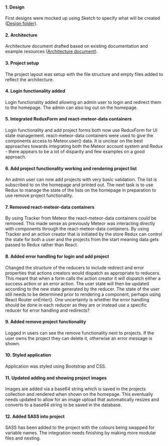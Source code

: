 #### 1. Design
First designs were mocked up using Sketch to specify what will be created ([Design folder](https://drive.google.com/folderview?id=0B8eUsSv3DhS6ZTJLN2VBcXdTWEE&usp=sharing)).

#### 2. Architecture
Architecture document drafted based on existing documentation and example resources ([Architecture document](https://docs.google.com/document/d/16jToKFgV-beYQUD_9a2z75bQMieD3t-LypEBiwklbWU/edit?usp=sharing)).

#### 3. Project setup
The project layout was setup with the file structure and empty files added to reflect the architecture.

#### 4. Login functionality added
Login functionality added allowing an admin user to login and redirect them to the homepage. The admin can also log out on the homepage.

#### 5. Integrated ReduxForm and react-meteor-data containers
Login functionality and add project forms both now use ReduxForm for UI state management. react-meteor-data containers were used to give the components access to Meteor.user() data. It is unclear on the best approaches towards integrating both the Meteor account system and Redux - there appears to be a lot of disparity and few examples on a good approach.

#### 6. Add project functionality working and rendering project list
An admin user can now add projects with very basic validation. The list is subscribed to on the homepage and printed out. The next task is to use Redux to manage the state of the lists on the homepage in preparation to use remove project functionality.

#### 7. Removed react-meteor-data containers
By using Tracker from Meteor the react-meteor-data containers could be removed. This made sense as previously Meteor was interacting directly with components through the react-meteor-data containers. By using Tracker and an action creator that is initiated by the store Redux can control the state for both a user and the projects from the start meaning data gets passed to Redux rather than React.

#### 8. Added error handling for login and add project
Changed the structure of the reducers to include redirect and error properties that actions creators would dispatch as appropriate to reducers. This meant that when a form calls the action creator it will dispatch either a success action or an error action. The user state will then be updated according to the new state generated by the reducer. The state of the user still needs to be determined prior to rendering a component, perhaps using React Router onEnter(). One uncertainty is whether the error handling should be done in each reducer as they are or instead use a specific reducer for error handling and redirects?

#### 9. Added remove project functionality
Logged in users can see the remove functionality next to projects. If the user owns the project they can delete it, otherwise an error message is shown.

#### 10. Styled application
Application was styled using Bootstrap and CSS.

#### 11. Updated adding and showing project images
Images are added via a base64 string which is saved in the projects collection and rendered when shown on the homepage. This eventually needs updated to allow for an image upload that automatically resizes and converts to a base64 string to be saved in the database.

#### 12. Added SASS into project
SASS has been added to the project with the colours being swapped for variable names. The integration needs finishing by making more modular files and nesting.